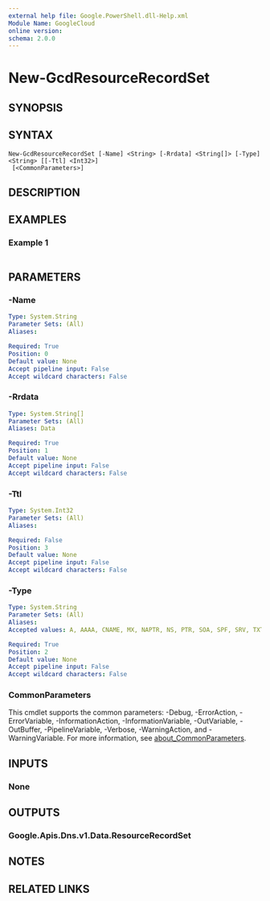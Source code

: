```yaml
---
external help file: Google.PowerShell.dll-Help.xml
Module Name: GoogleCloud
online version:
schema: 2.0.0
---
```


# New-GcdResourceRecordSet

## SYNOPSIS


## SYNTAX

```
New-GcdResourceRecordSet [-Name] <String> [-Rrdata] <String[]> [-Type] <String> [[-Ttl] <Int32>]
 [<CommonParameters>]
```

## DESCRIPTION


## EXAMPLES

### Example 1
```powershell

```



## PARAMETERS

### -Name


```yaml
Type: System.String
Parameter Sets: (All)
Aliases:

Required: True
Position: 0
Default value: None
Accept pipeline input: False
Accept wildcard characters: False
```

### -Rrdata


```yaml
Type: System.String[]
Parameter Sets: (All)
Aliases: Data

Required: True
Position: 1
Default value: None
Accept pipeline input: False
Accept wildcard characters: False
```

### -Ttl


```yaml
Type: System.Int32
Parameter Sets: (All)
Aliases:

Required: False
Position: 3
Default value: None
Accept pipeline input: False
Accept wildcard characters: False
```

### -Type


```yaml
Type: System.String
Parameter Sets: (All)
Aliases:
Accepted values: A, AAAA, CNAME, MX, NAPTR, NS, PTR, SOA, SPF, SRV, TXT

Required: True
Position: 2
Default value: None
Accept pipeline input: False
Accept wildcard characters: False
```

### CommonParameters
This cmdlet supports the common parameters: -Debug, -ErrorAction, -ErrorVariable, -InformationAction, -InformationVariable, -OutVariable, -OutBuffer, -PipelineVariable, -Verbose, -WarningAction, and -WarningVariable. For more information, see [about_CommonParameters](http://go.microsoft.com/fwlink/?LinkID=113216).

## INPUTS

### None

## OUTPUTS

### Google.Apis.Dns.v1.Data.ResourceRecordSet

## NOTES

## RELATED LINKS
